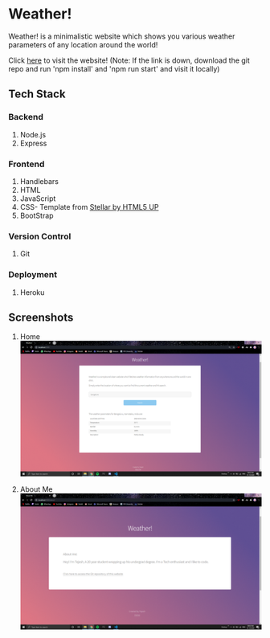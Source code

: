 # Weather!
Weather! is a minimalistic website which shows you various weather parameters of any location around the world!

Click [here](https://tejesh17-weather-app.herokuapp.com/) to visit the website!
(Note: If the link is down, download the git repo and run 'npm install' and 'npm run start' and visit it locally)

## Tech Stack

### Backend 

1. Node.js
2. Express

### Frontend 

1. Handlebars
2. HTML
3. JavaScript
4. CSS- Template from [Stellar by HTML5 UP](https://html5up.net/stellar)
5. BootStrap 

### Version Control 
1. Git

### Deployment
1. Heroku

## Screenshots 
1. Home
![Alt Text](https://github.com/Tejesh17/node-weather/blob/master/screenshots/HomeScreenshot.PNG)

2. About Me
![Alt Text](https://github.com/Tejesh17/node-weather/blob/master/screenshots/AboutMeScreenshot.PNG)
